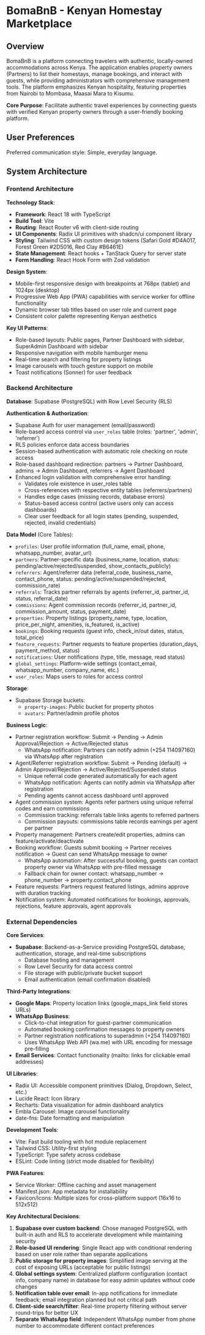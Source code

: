 # BomaBnB - Kenyan Homestay Marketplace

## Overview

BomaBnB is a platform connecting travelers with authentic, locally-owned accommodations across Kenya. The application enables property owners (Partners) to list their homestays, manage bookings, and interact with guests, while providing administrators with comprehensive management tools. The platform emphasizes Kenyan hospitality, featuring properties from Nairobi to Mombasa, Maasai Mara to Kisumu.

**Core Purpose**: Facilitate authentic travel experiences by connecting guests with verified Kenyan property owners through a user-friendly booking platform.

## User Preferences

Preferred communication style: Simple, everyday language.

## System Architecture

### Frontend Architecture

**Technology Stack**:
- **Framework**: React 18 with TypeScript
- **Build Tool**: Vite
- **Routing**: React Router v6 with client-side routing
- **UI Components**: Radix UI primitives with shadcn/ui component library
- **Styling**: Tailwind CSS with custom design tokens (Safari Gold #D4A017, Forest Green #2D5016, Red Clay #B6461E)
- **State Management**: React hooks + TanStack Query for server state
- **Form Handling**: React Hook Form with Zod validation

**Design System**:
- Mobile-first responsive design with breakpoints at 768px (tablet) and 1024px (desktop)
- Progressive Web App (PWA) capabilities with service worker for offline functionality
- Dynamic browser tab titles based on user role and current page
- Consistent color palette representing Kenyan aesthetics

**Key UI Patterns**:
- Role-based layouts: Public pages, Partner Dashboard with sidebar, SuperAdmin Dashboard with sidebar
- Responsive navigation with mobile hamburger menu
- Real-time search and filtering for property listings
- Image carousels with touch gesture support on mobile
- Toast notifications (Sonner) for user feedback

### Backend Architecture

**Database**: Supabase (PostgreSQL) with Row Level Security (RLS)

**Authentication & Authorization**:
- Supabase Auth for user management (email/password)
- Role-based access control via `user_roles` table (roles: 'partner', 'admin', 'referrer')
- RLS policies enforce data access boundaries
- Session-based authentication with automatic role checking on route access
- Role-based dashboard redirection: partners → Partner Dashboard, admins → Admin Dashboard, referrers → Agent Dashboard
- Enhanced login validation with comprehensive error handling:
  - Validates role existence in user_roles table
  - Cross-references with respective entity tables (referrers/partners)
  - Handles edge cases (missing records, database errors)
  - Status-based access control (active users only can access dashboards)
  - Clear user feedback for all login states (pending, suspended, rejected, invalid credentials)

**Data Model** (Core Tables):
- `profiles`: User profile information (full_name, email, phone, whatsapp_number, avatar_url)
- `partners`: Partner-specific data (business_name, location, status: pending/active/rejected/suspended, show_contacts_publicly)
- `referrers`: Agent/referrer data (referral_code, business_name, contact_phone, status: pending/active/suspended/rejected, commission_rate)
- `referrals`: Tracks partner referrals by agents (referrer_id, partner_id, status, referral_date)
- `commissions`: Agent commission records (referrer_id, partner_id, commission_amount, status, payment_date)
- `properties`: Property listings (property_name, type, location, price_per_night, amenities, is_featured, is_active)
- `bookings`: Booking requests (guest info, check_in/out dates, status, total_price)
- `feature_requests`: Partner requests to feature properties (duration_days, payment_method, status)
- `notifications`: User notifications (type, title, message, read status)
- `global_settings`: Platform-wide settings (contact_email, whatsapp_number, company_name, etc.)
- `user_roles`: Maps users to roles for access control

**Storage**:
- Supabase Storage buckets:
  - `property-images`: Public bucket for property photos
  - `avatars`: Partner/admin profile photos

**Business Logic**:
- Partner registration workflow: Submit → Pending → Admin Approval/Rejection → Active/Rejected status
  - WhatsApp notification: Partners can notify admin (+254 114097160) via WhatsApp after registration
- Agent/Referrer registration workflow: Submit → Pending (default) → Admin Approval/Rejection → Active/Rejected/Suspended status
  - Unique referral code generated automatically for each agent
  - WhatsApp notification: Agents can notify admin via WhatsApp after registration
  - Pending agents cannot access dashboard until approved
- Agent commission system: Agents refer partners using unique referral codes and earn commissions
  - Commission tracking: referrals table links agents to referred partners
  - Commission payouts: commissions table records earnings per agent per partner
- Property management: Partners create/edit properties, admins can feature/activate/deactivate
- Booking workflow: Guests submit booking → Partner receives notification → Guest can send WhatsApp message to owner
  - WhatsApp automation: After successful booking, guests can contact property owner via WhatsApp with pre-filled message
  - Fallback chain for owner contact: whatsapp_number → phone_number → property.contact_phone
- Feature requests: Partners request featured listings, admins approve with duration tracking
- Notification system: Automated notifications for bookings, approvals, rejections, feature approvals, agent approvals

### External Dependencies

**Core Services**:
- **Supabase**: Backend-as-a-Service providing PostgreSQL database, authentication, storage, and real-time subscriptions
  - Database hosting and management
  - Row Level Security for data access control
  - File storage with public/private bucket support
  - Email authentication (email confirmation disabled)

**Third-Party Integrations**:
- **Google Maps**: Property location links (google_maps_link field stores URLs)
- **WhatsApp Business**: 
  - Click-to-chat integration for guest-partner communication
  - Automated booking confirmation messages to property owners
  - Partner registration notifications to superadmin (+254 114097160)
  - Uses WhatsApp Web API (wa.me) with URL encoding for message pre-filling
- **Email Services**: Contact functionality (mailto: links for clickable email addresses)

**UI Libraries**:
- Radix UI: Accessible component primitives (Dialog, Dropdown, Select, etc.)
- Lucide React: Icon library
- Recharts: Data visualization for admin dashboard analytics
- Embla Carousel: Image carousel functionality
- date-fns: Date formatting and manipulation

**Development Tools**:
- Vite: Fast build tooling with hot module replacement
- Tailwind CSS: Utility-first styling
- TypeScript: Type safety across codebase
- ESLint: Code linting (strict mode disabled for flexibility)

**PWA Features**:
- Service Worker: Offline caching and asset management
- Manifest.json: App metadata for installability
- Favicon/Icons: Multiple sizes for cross-platform support (16x16 to 512x512)

**Key Architectural Decisions**:

1. **Supabase over custom backend**: Chose managed PostgreSQL with built-in auth and RLS to accelerate development while maintaining security
2. **Role-based UI rendering**: Single React app with conditional rendering based on user role rather than separate applications
3. **Public storage for property images**: Simplified image serving at the cost of exposing URLs (acceptable for public listings)
4. **Global settings system**: Centralized platform configuration (contact info, company name) in database for easy admin updates without code changes
5. **Notification table over email**: In-app notifications for immediate feedback; email integration planned but not critical path
6. **Client-side search/filter**: Real-time property filtering without server round-trips for better UX
7. **Separate WhatsApp field**: Independent WhatsApp number from phone number to accommodate different contact preferences